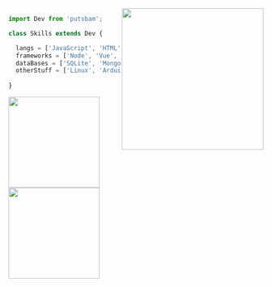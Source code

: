 
<img align="right" width="280" src="https://media.licdn.com/dms/image/v2/C5612AQE-J2HIbxAgyQ/article-cover_image-shrink_600_2000/article-cover_image-shrink_600_2000/0/1520093510220?e=2147483647&v=beta&t=dDbjHT0q6MKr3p45DI6O3gOs0quNJ5YB7bzA8HlRmGA" />

```js
import Dev from 'putsbam';

class Skills extends Dev {

  langs = ['JavaScript', 'HTML', 'CSS', 'C', 'Python', 'Java'];
  frameworks = ['Node', 'Vue', 'Electron', 'Express'];
  dataBases = ['SQLite', 'MongoDB', 'Firebase'];
  otherStuff = ['Linux', 'Arduino', 'MSOffice', 'Adobe']
  
}
```

<a href="https://github.com/putsbam">
  <img height="180em" src="https://github-readme-stats.vercel.app/api?username=putsbam&show_icons=true&text_color=ffffff&title_color=ffffff&bg_color=-45,ff9267,ff6a74,fa4390,d72fb4&include_all_commits=true&count_private=true"/>
   <img height="180em" src="https://github-readme-stats.vercel.app/api/top-langs/?username=putsbam&layout=compact&card_width=370&langs=10&text_color=ffffff&title_color=ffffff&bg_color=-45,ff9267,ff6a74,fa4390,d72fb4"/>
</div>
